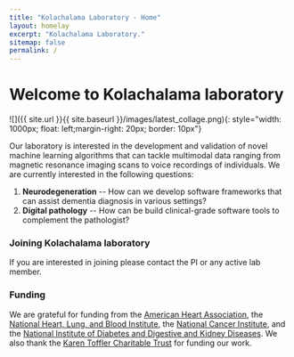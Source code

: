 ```yaml
---
title: "Kolachalama Laboratory - Home"
layout: homelay
excerpt: "Kolachalama Laboratory."
sitemap: false
permalink: /
---
```


# Welcome to Kolachalama laboratory


![]({{ site.url }}{{ site.baseurl }}/images/latest_collage.png){: style="width: 1000px; float: left;margin-right: 20px; border: 10px"}


Our laboratory is interested in the development and validation of novel machine learning algorithms that can tackle multimodal data ranging from magnetic resonance imaging scans to voice recordings of individuals. We are currently interested in the following questions:

1. **Neurodegeneration** -- How can we develop software frameworks that can assist dementia diagnosis in various settings? 
2. **Digital pathology** -- How can be build clinical-grade software tools to complement the pathologist?

### Joining Kolachalama laboratory
If you are interested in joining please contact the PI or any active lab member.

### Funding
We are grateful for funding from the [American Heart Association](https://www.heart.org), the [National Heart, Lung, and Blood Institute](https://www.nhlbi.nih.gov), the [National Cancer Institute](https://www.cancer.gov), and the [National Institute of Diabetes and Digestive and Kidney Diseases](https://www.niddk.nih.gov). We also thank the [Karen Toffler Charitable Trust](https://tofflertrust.org) for funding our work.




